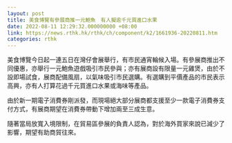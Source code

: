 ```yaml
---
layout: post
title: 美食博覽有參展商推一元鮑魚　有人擬逾千元買進口水果
date: 2022-08-11 12:29:32.000000000 +08:00
link: https://news.rthk.hk/rthk/ch/component/k2/1661936-20220811.htm
categories: rthk
---
```


美食博覽今日起一連五日在灣仔會展舉行，有市民通宵輪候入場。有參展商推出不同優惠，亦舉行一元鮑魚遊戲吸引市民參與；亦有展商設有限量一元雞煲，由於不設即場試食，展商配備風扇，以氣味吸引市民選購。有選購到平價產品的市民表示高興，亦有人打算花過千元買進口水果或海味等產品。

由於新一期電子消費券剛派發，而現場絕大部分展商都支援至少一款電子消費券支付方式，有展商期望在消費券帶動下增加兩至三成生意。

隨著當局放寬入境限制，在貿易區參展的負責人認為，對於海外買家來說已減少了影響，期望有助商貿往來。
